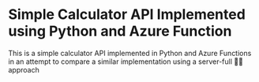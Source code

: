 # Simple Calculator API Implemented using Python and Azure Function

This is a simple calculator API implemented in Python and Azure Functions in an attempt to compare a similar implementation using a server-full 🤷‍♂️ approach